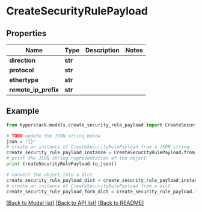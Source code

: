 # CreateSecurityRulePayload


## Properties

Name | Type | Description | Notes
------------ | ------------- | ------------- | -------------
**direction** | **str** |  | 
**protocol** | **str** |  | 
**ethertype** | **str** |  | 
**remote_ip_prefix** | **str** |  | 

## Example

```python
from hyperstack.models.create_security_rule_payload import CreateSecurityRulePayload

# TODO update the JSON string below
json = "{}"
# create an instance of CreateSecurityRulePayload from a JSON string
create_security_rule_payload_instance = CreateSecurityRulePayload.from_json(json)
# print the JSON string representation of the object
print CreateSecurityRulePayload.to_json()

# convert the object into a dict
create_security_rule_payload_dict = create_security_rule_payload_instance.to_dict()
# create an instance of CreateSecurityRulePayload from a dict
create_security_rule_payload_form_dict = create_security_rule_payload.from_dict(create_security_rule_payload_dict)
```
[[Back to Model list]](../README.md#documentation-for-models) [[Back to API list]](../README.md#documentation-for-api-endpoints) [[Back to README]](../README.md)


